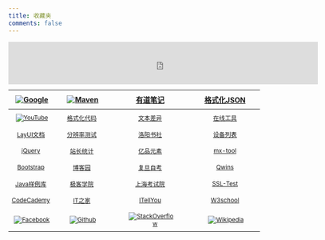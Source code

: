 ```yaml
---
title: 收藏夹
comments: false
---
```


<style>
#post aside > div > .content span {    padding: 10px;}
#post aside > div { margin-left: 15px; box-sizing: border-box; background-color: #ffffff; margin-bottom: 15px; 
box-sizing: border-box; border-radius: 2px;}
#post aside > div > .content {    color: #909090;    padding: 20px;    font-size: 0.85em;}
#post aside .avatar img { display: block; width: 100%; height: 270px; object-fit: cover; object-position: center center;}
#post aside .search form input {font-size: 0.9em;    background: #fff 8px 9px no-repeat url(data:image/png;base64,iVBORw0KGgoAAAANSUhEUgAAAA0AAAANCAYAAABy6%2BR8AAAACXBIWXMAAAsTAAALEwEAmpwYAAAAIGNIUk0AAG11AABzoAAA%2FN0AAINkAABw6AAA7GgAADA%2BAAAQkOTsmeoAAAESSURBVHjajNCxS9VRGMbxz71E4OwgoXPQxVEpXCI47%2BZqGP0LCoJO7UVD3QZzb3SwcHB7F3Uw3Zpd%2FAPCcJKG7Dj4u%2FK7Pwp94HDg5Xyf5z1Pr9YKImKANTzFXxzjU2ae6qhXaxURr%2FAFl9hHDy%2FwEK8z89sYVEp5gh84wMvMvGiSJ%2FEV85jNzLMR1McqfmN5BEBmnmMJFSvtpH7jdJiZv7q7Z%2BZPfMdcF6rN%2FT%2F1m2LGBkd4HhFT3dcRMY2FpskxaLNpayciHrWAGeziD7b%2BVfkithuTk8bkGa4wgWFmbrSTZOYeBvjc%2BucQj%2FEe6xHx4Taq1nrnKaW8K6XUUsrHWuvNevdRRLzFGwzvDbXAB9cDAHvhedDruuxSAAAAAElFTkSuQmCC);    padding: 7px 11px 7px 28px;border-radius: 2px;    width: 100%;    box-sizing: border-box;    border: 1px solid rgba(178, 186, 194, 0.3);   outline: none;    }

.markdown-body a {color: #7B7B7B;}
.markdown-body a:hover {color: #f48024;}
table{display:table!important;font-size:0.85em;}
table th a{height: 45px;font-size:1.2em;}
table tr td a:hover{font-size:1em;}
table img {max-width: 90px!important; max-height: 35px!important; margin-left:4px; }
table th, table td { padding: 8px 0px!important;}
table tr td:first-child{ width:90px;}
</style>


<script src="https://cdn.bootcss.com/jquery/3.4.1/jquery.min.js" type="text/javascript" charset="utf-8"></script>
<script>
$('section h1').remove();
</script>

<iframe allowtransparency="true" frameborder="0" scrolling="no" width="620" height="85" 
src="http://i.tianqi.com/index.php?c=code&id=38&icon=1&num=3"></iframe>

| [![Google]](https://www.google.com)|[![Maven]](http://mvnrepository.com)|[有道笔记]|[格式化JSON]|
|:---------------:|:---------------:|:---------------:|:---------------:|
|[![YouTube]](https://www.youtube.com)|[格式化代码]|[文本差异]|[在线工具]
|[LayUI文档]     |[分辨率测试]   |[洛阳书社]     | [设备列表] 
|[jQuery]       |[站长统计]     |[亿品元素]     |[mx-tool]
|[Bootstrap]    |[博客园]       | [复旦自考]     |[Qwins]
|[Java样例库]    |[极客学院]     | [上海考试院]    |[SSL-Test]
|[CodeCademy]   |[IT之家]       |[ITellYou]|[W3school]
|[![Facebook]](https://www.facebook.com/)|[![Github]](https://github.com/yaodwwy)|[![StackOverflow]](https://stackoverflow.com)|[![Wikipedia]](https://wikipedia.org)


[Google]: https://static.gomro.cn/file/img/google.png "谷歌"
[YouTube]: https://static.gomro.cn/file/img/youtube.png "YouTube"
[Maven]: https://static.gomro.cn/file/img/maven.png "Maven"
[StackOverflow]: https://static.gomro.cn/file/img/stack.png "StackOverflow"
[Wikipedia]: https://static.gomro.cn/file/img/wiki.jpg "Wikipedia"
[Github]: https://static.gomro.cn/file/img/github.png "Github"
[Facebook]: https://static.gomro.cn/file/img/facebook.png "Facebook"
[Twitter]: https://static.gomro.cn/file/img/twitter.jpg "Twitter"

[CodeCademy]: http://www.codecademy.com/learn/python
[极客学院]: http://wiki.jikexueyuan.com
[W3school]: http://www.w3school.com.cn
[Java样例库]: https://www.programcreek.com/java-api-examples
[博客园]: http://www.cnblogs.com
[Bootstrap]: http://v3.bootcss.com/css
[LayUI文档]: https://www.layui.com/doc/
[H5+]: http://www.html5plus.org/doc/h5p.html
[jQuery]: /html/jq/cheatsheet.html
[51cto]: http://www.51cto.com
[在线工具]: https://tool.lu/tip/

[有道笔记]: http://note.youdao.com/web/file
[设备列表]: http://sunlogin.oray.com/console/remote
[站长统计]: http://tool.chinaz.com
[格式化代码]: http://web.chacuo.net/formathtml
[文本差异]: http://www.jq22.com/textDifference
[Qwins]: http://www.atuser.com
[分辨率测试]: http://testsize.com
[格式化JSON]: http://www.bejson.com

[ITellYou]: https://msdn.itellyou.cn
[昵图网]: http://www.nipic.com
[亿品元素]: http://www.epinv.com
[电影]: http://www.dy2018.com/html/gndy/dyzz/index.html
[音乐]: http://www.9ku.com/fm
[凤凰]: http://www.tvyan.com/tai/fhzxt
[央视]: http://tv.cctv.com/live
[IT之家]: http://www.ithome.com
[CSDN]: http://ask.csdn.net
[新浪新闻]: http://news.sina.com.cn
[影视吧]: http://www.ysba.cc
[复旦自考]: http://www.cce.fudan.edu.cn
[上海考试院]: http://www.shmeea.edu.cn
[洛阳书社]: https://weidian.com/dynamic.html?userid=1170745491&wfr=wx_profile

[mx-tool]: https://mxtoolbox.com/SuperTool.aspx#
[SSL-Test]: https://www.ssllabs.com/ssltest/analyze.html


<script>
(function(){
    
    const aside = "<aside><div class='avatar'>"
            +"<a target='_blank' href='https://tianqi.2345.com/t/jiankong/2_l.htm'>"
            +"<img src='https://tianqi.2345.com/t/jiankong/2_l.jpg?v="+new Date().getTime()+"' alt='avatar'>"
            +"</a>"
            +"<div class='content'>"
            +"<span>　<a class='万年历' target='_blank' href='//www.baidu.com/s?wd=%E6%97%A5%E5%8E%86'>万年历</a></span>"
            +"<span><span></span><span>　</span>"
            +"<a class='音乐' target='_blank' href='//music.163.com/outchain/player?type=0&id=2797977427&auto=1&height=430'>随便听听</a></span>"
            +"</div>"
            +"</div>"
    
            +"<div class='search'>"
            +"<div class='content'>"
            +"<form action='//www.baidu.com/s' target='_blank' class='search-form'>"
            +"<input type='text' baiduSug='1' autocomplete='off' name='wd' placeholder='Baidu search'>"
            +"</form>"
            +"</div>"
            +"</div>"
    
            +"<div class='search'>"
            +"<div class='content'>"
            +"<form id='translateForm' action='//translate.google.cn' target='_blank' class='search-form'>"
            +"<input type='text' id='q' autocomplete='off' name='q' placeholder='Google translate'>"
            +"</form>"
            +"</div>"
            +"</div></aside>";
            
    $('#post').append(aside)
    .append("<div id='万年历'></div>")
    .append("<div id='音乐'></div>");

})(jQuery, window, document);
</script>
